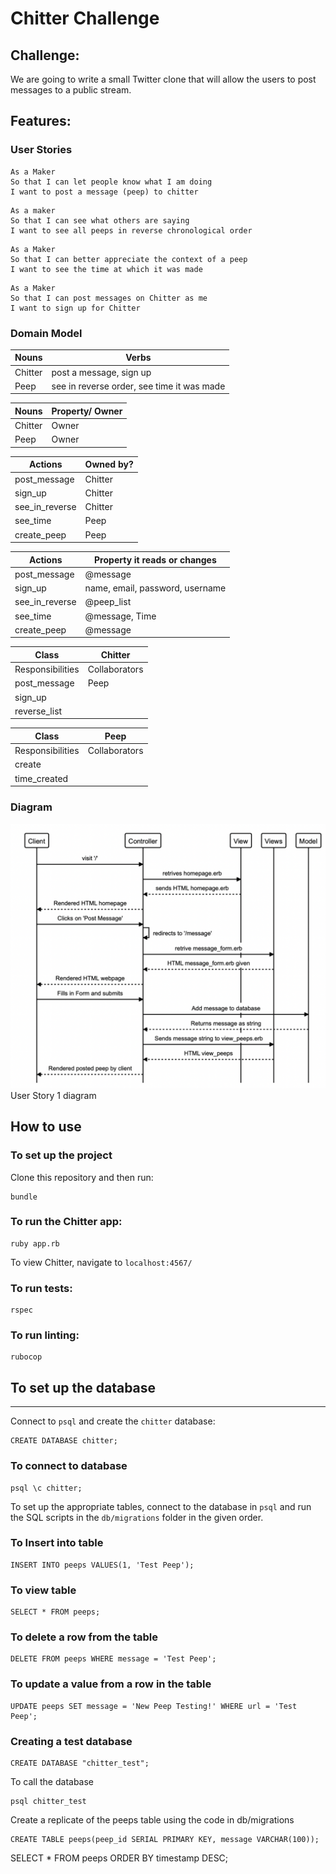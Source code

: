 Chitter Challenge
=================
Challenge:
 -------
 We are going to write a small Twitter clone that will allow the users to post messages to a public stream.

 Features:
 -------
### User Stories
```
As a Maker
So that I can let people know what I am doing  
I want to post a message (peep) to chitter
```
```
As a maker
So that I can see what others are saying  
I want to see all peeps in reverse chronological order
```
```
As a Maker
So that I can better appreciate the context of a peep
I want to see the time at which it was made
```
```
As a Maker
So that I can post messages on Chitter as me
I want to sign up for Chitter
```

### Domain Model


| Nouns   | Verbs     |
|---------|-----------|
|Chitter| post a message, sign up |
|Peep | see in reverse order, see time it was made |


| Nouns   | Property/ Owner|
|---------|-----------     |
|Chitter | Owner          |
|Peep |Owner|


| Actions  | Owned by?  |
|--------- |----------- |
|post_message  | Chitter |
|sign_up| Chitter |
|see_in_reverse| Chitter|
|see_time| Peep |
|create_peep| Peep |


| Actions  |Property it reads or changes |
|--------- |-----------                  |
|post_message  | @message|
|sign_up| name, email, password, username  |
|see_in_reverse| @peep_list|
|see_time| @message, Time|
|create_peep| @message |



|Class     | Chitter    |
|--------- | ----------- |
|Responsibilities| Collaborators|
|post_message  | Peep|
|sign_up|    |
|reverse_list|   |



|Class     | Peep    |
|--------- | ----------- |
|Responsibilities| Collaborators|
|create | |
|time_created|    |


### Diagram  
![chitter_user_story_1.png](./public/images/chitter_user_story_1.png)
User Story 1 diagram

## How to use
### To set up the project
Clone this repository and then run:
```
bundle
```
### To run the Chitter app:
 ```
 ruby app.rb
 ```
 To view Chitter, navigate to `localhost:4567/`

### To run tests:
```
rspec
```
### To run linting:
```
rubocop
```
## To set up the database
------
 Connect to `psql` and create the `chitter` database:

 ```
 CREATE DATABASE chitter;
 ```
 ### To connect to database
 ```
 psql \c chitter;
 ```

 To set up the appropriate tables, connect to the database in `psql` and run the SQL scripts in the `db/migrations` folder in the given order.

### To Insert into table

```
INSERT INTO peeps VALUES(1, 'Test Peep');
```
### To view table
```
SELECT * FROM peeps;
```
### To delete a row from the table
```
DELETE FROM peeps WHERE message = 'Test Peep';
```
### To update a value from a row in the table
```
UPDATE peeps SET message = 'New Peep Testing!' WHERE url = 'Test Peep';
```
### Creating a test database
```
CREATE DATABASE "chitter_test";
```
To call the database
```
psql chitter_test
```
Create a replicate of the peeps table using the code in db/migrations
```
CREATE TABLE peeps(peep_id SERIAL PRIMARY KEY, message VARCHAR(100));
```
SELECT * FROM peeps ORDER BY timestamp DESC;